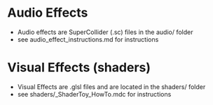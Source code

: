 # Audio Effects
- Audio effects are SuperCollider (.sc) files in the audio/ folder
- see audio_effect_instructions.md for instructions

# Visual Effects (shaders)
- Visual Effects are .glsl files and are located in the shaders/ folder
- see shaders/_ShaderToy_HowTo.mdc for instructions